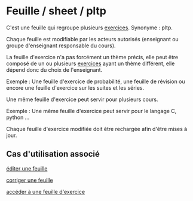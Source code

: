#  Feuille / sheet / pltp

C'est une feuille qui regroupe plusieurs [exercices](exercice.md). Synonyme : pltp.

Chaque feuille est modifiable par les acteurs autorisés (enseignant ou groupe d'enseignant responsable du cours).

La feuille d'exercice n'a pas forcément un thème précis, elle peut être composé de un ou plusieurs [exercices](exercice.md) ayant un thème différent, elle dépend donc du choix de l'enseignant.

Exemple : Une feuille d'exercice de probabilité, une feuille de révision ou encore une feuille d'exercice sur les suites et les séries.

Une même feuille d'exercice peut servir pour plusieurs cours.

Exemple : Une même feuille d'exercice peut servir pour le langage C, python ...

Chaque feuille d'exercice modifiée doit être rechargée afin d'être mises à jour.

## Cas d'utilisation associé

[éditer une feuille](../casutilisation/createur/editerfeuille.md)

[corriger une feuille](../casutilisation/enseignant/corrigerfeuilles.md)

[accéder à une feuille d'exercice](../casutilisation/etudiant/accesfeuilleexercice.md)

<!---
Author : Hugo
Validator : Jordan
-->
